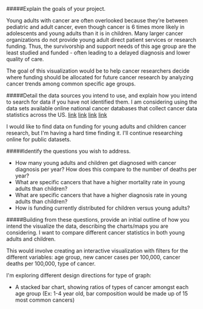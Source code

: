 

#####Explain the goals of your project.


Young adults with cancer are often overlooked because they’re between pediatric and adult cancer, even though cancer is 6 times more likely in adolescents and young adults than it is in children. Many larger cancer organizations do not provide young adult direct patient services or research funding. Thus, the survivorship and support needs of this age group are the least studied and funded - often leading to a delayed diagnosis and lower quality of care. 

The goal of this visualization would be to help cancer researchers decide where funding should be allocated for future cancer research by analyzing cancer trends among common specific age groups.





#####Detail the data sources you intend to use, and explain how you intend to search for data if you have not identified them.
I am considering using the data sets available online national cancer databases that collect cancer data statistics across the US.
[link](https://www.cancer.gov/research/resources/data-catalog)
[link](https://wonder.cdc.gov/cancer.html)
[link](https://nccd.cdc.gov/uscs/childhoodcancerbyprimarysite.aspx)
 [link](https://nccd.cdc.gov/uscs/childhoodcancerdetailedbyICCC.aspx)
 
 I would like to find data on funding for young adults and children cancer research, but I'm having a hard time finding it. I'll continue researching online for public datasets.

#####Identify the questions you wish to address.
- How many young adults and children get diagnosed with cancer diagnosis per year? How does this compare to the number of deaths per year? 
- What are specific cancers that have a higher mortality rate in young adults than children? 
- What are specific cancers that have a higher diagnosis rate in young adults than children?
- How is funding currently distributed for children versus young adults? 



#####Building from these questions, provide an initial outline of how you intend the visualize the data, describing the charts/maps you are considering.
I want to compare different cancer statistics in both young adults and children. 

This would involve creating an interactive visualization with filters for the different variables: age group, new cancer cases per 100,000, cancer deaths per 100,000, type of cancer.

I'm exploring different design directions for type of graph:
- A stacked bar chart, showing ratios of types of cancer amongst each age group  (Ex: 1-4 year old, bar composition would be made up of 15 most common cancers)

